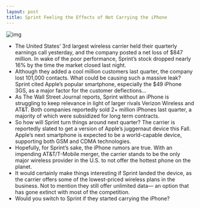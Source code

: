 ```yaml
---
layout: post
title: Sprint Feeling the Effects of Not Carrying the iPhone
---
```

![img](http://media.idownloadblog.com/wp-content/uploads/2011/07/sprint-logo.jpg)
* The United States’ 3rd largest wireless carrier held their quarterly earnings call yesterday, and the company posted a net loss of $847 million. In wake of the poor performance, Sprint’s stock dropped nearly 16% by the time the market closed last night.
* Although they added a cool million customers last quarter, the company lost 101,000 contacts. What could be causing such a massive leak? Sprint cited Apple’s popular smartphone, especially the $49 iPhone 3GS, as a major factor for the customer deflections…
* As The Wall Street Journal reports, Sprint without an iPhone is struggling to keep relevance in light of larger rivals Verizon Wireless and AT&T. Both companies reportedly sold 2+ million iPhones last quarter, a majority of which were subsidized for long term contracts.
* So how will Sprint turn things around next quarter? The carrier is reportedly slated to get a version of Apple’s juggernaut device this Fall. Apple’s next smartphone is expected to be a world-capable device, supporting both GSM and CDMA technologies.
* Hopefully, for Sprint’s sake, the iPhone rumors are true. With an impending AT&T/T-Mobile merger, the carrier stands to be the only major wireless provider in the U.S. to not offer the hottest phone on the planet.
* It would certainly make things interesting if Sprint landed the device, as the carrier offers some of the lowest-priced wireless plans in the business. Not to mention they still offer unlimited data— an option that has gone extinct with most of the competition.
* Would you switch to Sprint if they started carrying the iPhone?

